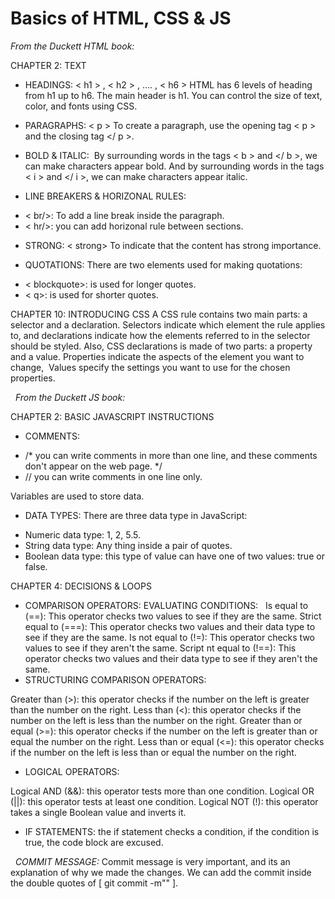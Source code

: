 # Basics of HTML, CSS & JS

*From the Duckett HTML book:* 

CHAPTER 2: TEXT

- HEADINGS: < h1 > , < h2 > , .... , < h6 >
HTML has 6 levels of heading from h1 up to h6. The main header is h1. You can control the size of text, color, and fonts using CSS.

- PARAGRAPHS: < p >
To create a paragraph, use the opening tag < p > and the closing tag </ p >.

- BOLD & ITALIC: 
By surrounding words in the tags < b > and </ b >, we can make characters appear bold. And by surrounding words in the tags < i > and </ i >, we can make characters appear italic.
 
- LINE BREAKERS & HORIZONAL RULES:
* < br/>: To add a line break inside the paragraph.
* < hr/>: you can add horizonal rule between sections.

- STRONG: < strong>
To indicate that the content has strong importance.

- QUOTATIONS:
There are two elements used for making quotations:
* < blockquote>: is used for longer quotes.
* < q>: is used for shorter quotes.

CHAPTER 10: INTRODUCING CSS
A CSS rule contains two main parts: a selector and a declaration. Selectors indicate which element the rule applies to, and declarations indicate how the elements referred to in the selector should be styled. Also, CSS declarations is made of two parts: a property and a value. Properties indicate the aspects of the element you want to change,  Values specify the settings you want to use for the chosen properties.

 
*From the Duckett JS book:*

CHAPTER 2: BASIC JAVASCRIPT INSTRUCTIONS

- COMMENTS:
* /* you can write comments in more than one line, and these comments don't appear on the web page. */
* // you can write comments in one line only.

Variables are used to store data.

- DATA TYPES:
There are three data type in JavaScript: 
* Numeric data type: 1, 2, 5.5.
* String data type: Any thing inside a pair of quotes.
* Boolean data type: this type of value can have one of two values: true or false.


CHAPTER 4: DECISIONS & LOOPS

- COMPARISON OPERATORS: EVALUATING CONDITIONS:
 
Is equal to (==): This operator checks two values to see if they are the same.
Strict equal to (===): This operator checks two values and their data type to see if they are the same.
Is not equal to (!=): This operator checks two values to see if they aren't the same.
Script nt equal to (!==): This operator checks two values and their data type to see if they aren't the same.
 
- STRUCTURING COMPARISON OPERATORS: 

Greater than (>): this operator checks if the number on the left is greater than the number on the right.
Less than (<): this operator checks if the number on the left is less than the number on the right.
Greater than or equal (>=): this operator checks if the number on the left is greater than or equal the number on the right.
Less than or equal (<=): this operator checks if the number on the left is less than or equal the number on the right.

- LOGICAL OPERATORS:

Logical AND (&&): this operator tests more than one condition.
Logical OR (||): this operator tests at least one condition.
Logical NOT (!): this operator takes a single Boolean value and inverts it.

- IF STATEMENTS:
the if statement checks a condition, if the condition is true, the code block are excused.

 
*COMMIT MESSAGE:*
Commit message is very important, and its an explanation of why we made the changes. We can add the commit inside the double quotes of [ git commit -m"" ].


 
